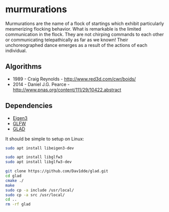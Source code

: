 # murmurations

Murmurations are the name of a flock of startings which exhibit particularly mesmerizing flocking behavior. What is remarkable is the limited communication in the flock. They are not chirping commands to each other or communicating telepathically as far as we known! Their unchoreographed dance emerges as a result of the actions of each individual.

## Algorithms

* 1989 - Craig Reynolds - http://www.red3d.com/cwr/boids/
* 2014 - Daniel J.G. Pearce - http://www.pnas.org/content/111/29/10422.abstract

## Dependencies

* [Eigen3](https://eigen.tuxfamily.org/)
* [GLFW](https://www.glfw.org/)
* [GLAD](https://github.com/Dav1dde/glad)

It should be simple to setup on Linux:

```sh
sudo apt install libeigen3-dev

sudo apt install libglfw3
sudo apt install libglfw3-dev

git clone https://github.com/Dav1dde/glad.git
cd glad
cmake ./
make
sudo cp -a include /usr/local/
sudo cp -a src /usr/local/
cd ..
rm -rf glad
```
